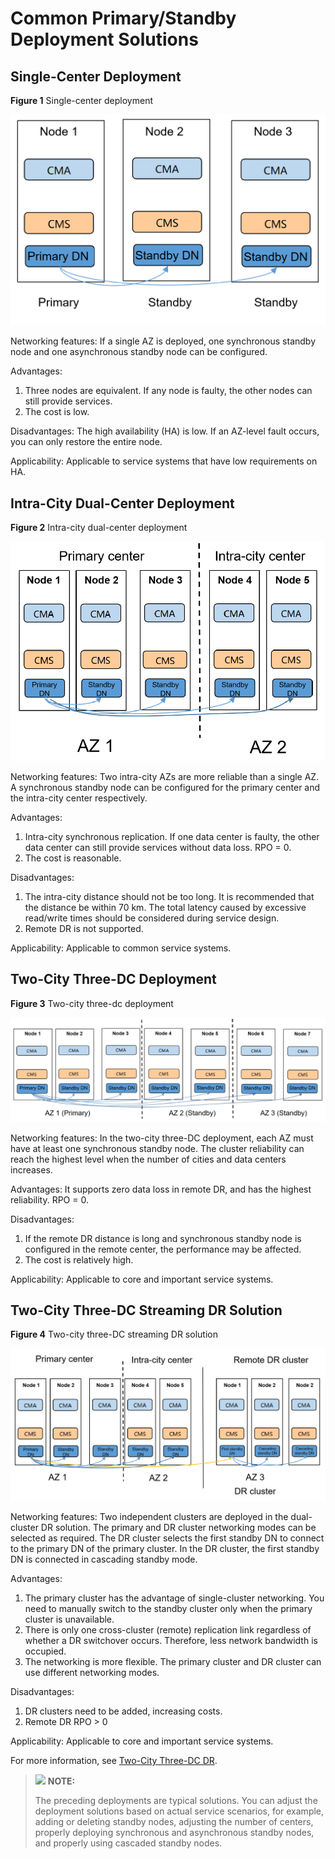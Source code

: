 # Common Primary/Standby Deployment Solutions

## Single-Center Deployment

**Figure 1** Single-center deployment

<a name="en-us_topic_0283139012_en-us_topic_0243295242_en-us_topic_0243253013_fig1843505845112"></a> 
    <img src="figures/single-center-deployment.png" title="Single-center deployment" style="zoom:80%;" />

Networking features:
If a single AZ is deployed, one synchronous standby node and one asynchronous standby node can be configured.

Advantages:
1. Three nodes are equivalent. If any node is faulty, the other nodes can still provide services.
2. The cost is low.

Disadvantages:
The high availability (HA) is low. If an AZ-level fault occurs, you can only restore the entire node.

Applicability:
Applicable to service systems that have low requirements on HA.

## Intra-City Dual-Center Deployment

**Figure 2** Intra-city dual-center deployment

<a name="en-us_topic_0283139012_en-us_topic_0243295242_en-us_topic_0243253013_fig1843505845112"></a> 
    <img src="figures/intra-city-dual-center-deployment.png" title="Intra-city dual-center deployment" style="zoom:80%;" />

Networking features:
Two intra-city AZs are more reliable than a single AZ. A synchronous standby node can be configured for the primary center and the intra-city center respectively.

Advantages:
1. Intra-city synchronous replication. If one data center is faulty, the other data center can still provide services without data loss. RPO = 0.
2. The cost is reasonable.

Disadvantages:
1. The intra-city distance should not be too long. It is recommended that the distance be within 70 km. The total latency caused by excessive read/write times should be considered during service design.
2. Remote DR is not supported.

Applicability:
Applicable to common service systems.

## Two-City Three-DC Deployment

**Figure 3** Two-city three-dc deployment

<a name="en-us_topic_0283139012_en-us_topic_0243295242_en-us_topic_0243253013_fig1843505845112"></a> 
    <img src="figures/two-city-three-dc-deployment.png" title="Two-city three-dc deployment" style="zoom:80%;" />

Networking features:
In the two-city three-DC deployment, each AZ must have at least one synchronous standby node. The cluster reliability can reach the highest level when the number of cities and data centers increases.

Advantages:
It supports zero data loss in remote DR, and has the highest reliability. RPO = 0.

Disadvantages:
1. If the remote DR distance is long and synchronous standby node is configured in the remote center, the performance may be affected.
2. The cost is relatively high.

Applicability:
Applicable to core and important service systems.

## Two-City Three-DC Streaming DR Solution

**Figure 4** Two-city three-DC streaming DR solution

<a name="en-us_topic_0283139012_en-us_topic_0243295242_en-us_topic_0243253013_fig1843505845112"></a> 
    <img src="figures/two-city-three-dc-streaming-dr-solution.png" title="Two-city three-DC streaming DR solution" style="zoom:80%;" />

Networking features:
Two independent clusters are deployed in the dual-cluster DR solution. The primary and DR cluster networking modes can be selected as required. The DR cluster selects the first standby DN to connect to the primary DN of the primary cluster. In the DR cluster, the first standby DN is connected in cascading standby mode.

Advantages:
1. The primary cluster has the advantage of single-cluster networking. You need to manually switch to the standby cluster only when the primary cluster is unavailable.
2. There is only one cross-cluster (remote) replication link regardless of whether a DR switchover occurs. Therefore, less network bandwidth is occupied.
3. The networking is more flexible. The primary cluster and DR cluster can use different networking modes.

Disadvantages:
1. DR clusters need to be added, increasing costs.
2. Remote DR RPO > 0

Applicability:
Applicable to core and important service systems.

For more information, see [Two-City Three-DC DR](two-city-three-dc-dr.md).

>![](public_sys-resources/icon-note.gif) **NOTE:**
>
>The preceding deployments are typical solutions. You can adjust the deployment solutions based on actual service scenarios, for example, adding or deleting standby nodes, adjusting the number of centers, properly deploying synchronous and asynchronous standby nodes, and properly using cascaded standby nodes.
